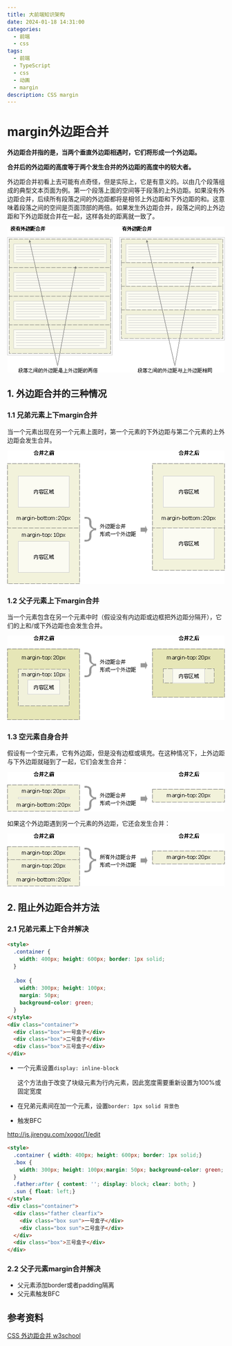 ```yaml
---
title: 大前端知识架构
date: 2024-01-18 14:31:00
categories:
  - 前端
  - css
tags:
  - 前端
  - TypeScript
  - css
  - 动画
  - margin
description: CSS margin 
---
```


# margin外边距合并

**外边距合并指的是，当两个垂直外边距相遇时，它们将形成一个外边距。**

**合并后的外边距的高度等于两个发生合并的外边距的高度中的较大者。**

外边距合并初看上去可能有点奇怪，但是实际上，它是有意义的。以由几个段落组成的典型文本页面为例。第一个段落上面的空间等于段落的上外边距。如果没有外边距合并，后续所有段落之间的外边距都将是相邻上外边距和下外边距的和。这意味着段落之间的空间是页面顶部的两倍。如果发生外边距合并，段落之间的上外边距和下外边距就合并在一起，这样各处的距离就一致了。

![](./img/014-margin.png)

## 1. 外边距合并的三种情况

### 1.1 兄弟元素上下margin合并

当一个元素出现在另一个元素上面时，第一个元素的下外边距与第二个元素的上外边距会发生合并。

![](./img/015-margin.png)

### 1.2 父子元素上下margin合并

当一个元素包含在另一个元素中时（假设没有内边距或边框把外边距分隔开），它们的上和/或下外边距也会发生合并。

![](./img/016-margin.png)



### 1.3 空元素自身合并

假设有一个空元素，它有外边距，但是没有边框或填充。在这种情况下，上外边距与下外边距就碰到了一起，它们会发生合并：

![](./img/017-margin.png)



如果这个外边距遇到另一个元素的外边距，它还会发生合并：

![](./img/018-margin.png)

## 2. 阻止外边距合并方法

### 2.1 兄弟元素上下合并解决

```html
<style>
  .container {
    width: 400px; height: 600px; border: 1px solid;
  }

  .box {
    width: 300px; height: 100px;
    margin: 50px;
    background-color: green;
  }
</style>
<div class="container">
  <div class="box">一号盒子</div>
  <div class="box">二号盒子</div>
  <div class="box">三号盒子</div>
</div>
```



-   一个元素设置`display: inline-block`

    这个方法由于改变了块级元素为行内元素，因此宽度需要重新设置为100%或固定宽度

-   在兄弟元素间在加一个元素，设置`border: 1px solid 背景色`

-   触发BFC

http://js.jirengu.com/xogor/1/edit

```html
<style>
  .container { width: 400px; height: 600px; border: 1px solid;}
  .box {
    width: 300px; height: 100px;margin: 50px; background-color: green;
  }
  .father:after { content: ''; display: block; clear: both; }
  .sun { float: left;}
</style>
<div class="container">
  <div class="father clearfix">
    <div class="box sun">一号盒子</div>
    <div class="box sun">二号盒子</div>
  </div>
  <div class="box">三号盒子</div>
</div>
```





### 2.2 父子元素margin合并解决



-   父元素添加border或者padding隔离
-   父元素触发BFC

## 参考资料



[CSS 外边距合并 w3school](https://www.w3school.com.cn/css/css_margin_collapsing.asp)

